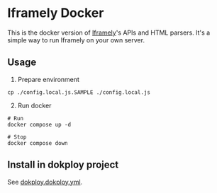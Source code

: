 # Iframely Docker

This is the docker version of [Iframely](https://iframely.com)'s APIs and HTML parsers.
It's a simple way to run Iframely on your own server.

## Usage

1. Prepare environment

```shell
cp ./config.local.js.SAMPLE ./config.local.js
```

2. Run docker

```shell
# Run
docker compose up -d

# Stop
docker compose down
```

## Install in dokploy project

See [dokploy.dokploy.yml](./docker-compose.dokploy.yml).
